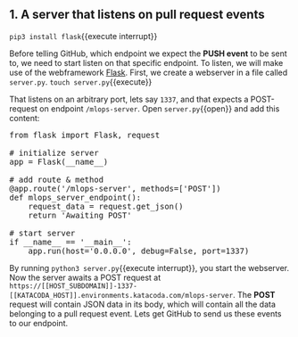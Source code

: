 ## 1. A server that listens on pull request events 
`pip3 install flask`{{execute interrupt}}

Before telling GitHub, which endpoint we expect the __PUSH event__ to be sent to, we need to start listen on that specific endpoint. To listen, we will make use of the webframework [Flask](https://flask.palletsprojects.com/en/1.1.x/). First, we create a webserver in a file called `server.py`. 
`touch server.py`{{execute}}


That listens on an arbitrary port, lets say `1337`, and that expects a POST-request on endpoint `/mlops-server`. Open `server.py`{{open}} and add this content: 

<pre class="file" data-filename="server.py" data-target="prepend">
from flask import Flask, request

# initialize server
app = Flask(__name__)

# add route & method
@app.route('/mlops-server', methods=['POST'])
def mlops_server_endpoint():
    request_data = request.get_json()
    return 'Awaiting POST'

# start server 
if __name__ == '__main__':
    app.run(host='0.0.0.0', debug=False, port=1337)
</pre>

By running `python3 server.py`{{execute interrupt}}, you start the webserver. Now the server awaits a POST request at `https://[[HOST_SUBDOMAIN]]-1337-[[KATACODA_HOST]].environments.katacoda.com/mlops-server`. The __POST__ request will contain JSON data in its body, which will contain all the data belonging to a pull request event. Lets get GitHub to send us these events to our endpoint.